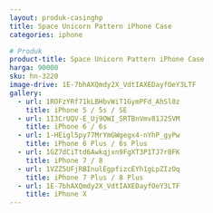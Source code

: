 ```yaml
---
layout: produk-casinghp
title: Space Unicorn Pattern iPhone Case
categories: iphone

# Produk
product-title: Space Unicorn Pattern iPhone Case
harga: 90000
sku: hn-3220
image-drive: 1E-7bhAXQmdy2X_VdtIAXEDayfOeY3LTF
gallery:
  - url: 1ROFzYRf71kLBHbvWiT1GymPFd_AhSl0z
    title: iPhone 5 / 5s / SE
  - url: 1I3CrUQV-E_Uj9OWI_SRTBnVmv81J2SVM
    title: iPhone 6 / 6s
  - url: 1-HEigl5py77MrYmGWgegx4-nYhP_gyPw
    title: iPhone 6 Plus / 6s Plus
  - url: 1GZ7dCiTtd6Awkqjxn9FgXT3P1TJ7r0FK
    title: iPhone 7 / 8
  - url: 1VZZ5UFjRBInulEgpfizcEYh1gLpZIzOq
    title: iPhone 7 Plus / 8 Plus
  - url: 1E-7bhAXQmdy2X_VdtIAXEDayfOeY3LTF
    title: iPhone X
---
```

